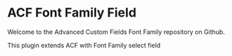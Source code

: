 # ACF Font Family Field

Welcome to the Advanced Custom Fields Font Family repository on Github.

This plugin extends ACF with Font Family select field